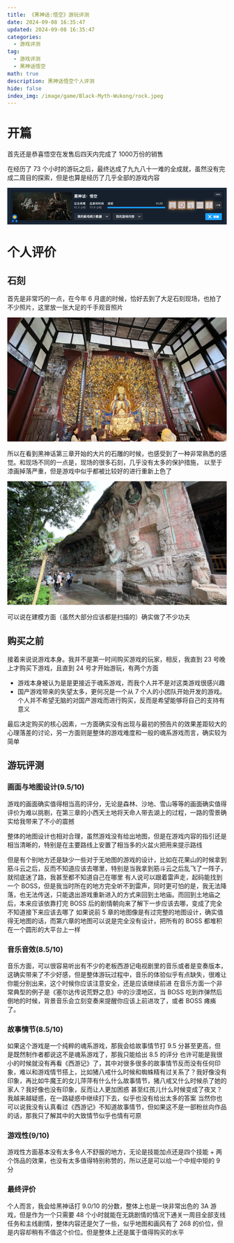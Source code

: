 ```yaml
---
title: 《黑神话:悟空》游玩评测
date: 2024-09-08 16:35:47
updated: 2024-09-08 16:35:47
categories:
  - 游戏评测
tag:
  - 游戏评测
  - 黑神话悟空
math: true
description: 黑神话悟空个人评测
hide: false
index_img: /image/game/Black-Myth-Wukong/rock.jpeg
---
```


# 开篇

首先还是恭喜悟空在发售后四天内完成了 1000万份的销售

在经历了 73 个小时的游玩之后，最终达成了九九八十一难的全成就，虽然没有完成二周目的探索，但是也算是经历了几乎全部的游戏内容

![成就](/image/game/Black-Myth-Wukong/steam.png)

# 个人评价

## 石刻

首先是非常巧的一点，在今年 6 月底的时候，恰好去到了大足石刻现场，也拍了不少照片，这里放一张大足的千手观音照片

![千手观音(大足石刻宝顶山景区)](/image/game/Black-Myth-Wukong/rock.jpeg)

所以在看到黑神话第三章开始的大片的石雕的时候，也感受到了一种非常熟悉的感觉。和现场不同的一点是，现场的很多石刻，几乎没有太多的保护措施， 以至于漆画掉落严重，但是游戏中似乎都被比较好的进行重新上色了

![大足石刻(大足石刻宝顶山景区)](/image/game/Black-Myth-Wukong/rock2.jpeg)

可以说在建模方面（虽然大部分应该都是扫描的）确实做了不少功夫

## 购买之前

接着来说说游戏本身。我并不是第一时间购买游戏的玩家，相反，我直到 23 号晚上才购买下游戏，且直到 24 号才开始游玩，有两个方面

- 游戏本身被认为是是更接近于魂系游戏，而我个人并不是对这类游戏很感兴趣
- 国产游戏带来的失望太多，更何况是一个从 7 个人的小团队开始开发的游戏。个人并不希望无脑的对国产游戏而进行购买，反而是希望能够将自己的支持有意义

最后决定购买的核心因素，一方面确实没有出现与最初的预告片的效果差距较大的心理落差的讨论，另一方面则是整体的游戏难度和一般的魂系游戏而言，确实较为简单

## 游玩评测

### 画面与地图设计(9.5/10)

游戏的画面确实值得相当高的评分，无论是森林、沙地、雪山等等的画面确实值得评价为难以挑剔，在第三章的小西天土地将天命人带去湖上的过程，一路的雪景确实给我带来了不小的震撼

整体的地图设计也相对合理，虽然游戏没有给出地图，但是在游戏内容的指引还是相当清晰的，特别是在主要路线上安置了相当多的火盆火把用来提示路线

但是有个别地方还是缺少一些对于无地图的游戏的设计，比如在花果山的时候拿到筋斗云之后，反而不知道应该去哪里，特别是当我拿到筋斗云之后乱飞了一阵子，就彻底迷了路，我甚至都不知道自己在哪里
有人说可以跟着雷声走，起码能找到一个 BOSS，但是我当时所在的地方完全听不到雷声，同时更可怕的是，我无法降落，也无法传送，只能退出游戏重新进入的方式来回到土地庙。而回到土地庙之后，本来应该依靠打完 BOSS 后的剧情朝向来了解下一步应该去哪，变成了完全不知道接下来应该去哪了
如果说前 5 章的地图像是有过完整的地图设计，确实值得无地图的话，而第六章的地图可以说是完全没有设计，把所有的 BOSS 都堆积在一个圆形的大平台上一样

### 音乐音效(8.5/10)

音乐方面，可以很容易听出有不少的老板西游记电视剧里的音乐或者是变奏版本，这确实带来了不少好感，但是整体游玩过程中，音乐的体验似乎有点缺失，很难让你能分别出来，这个时候你应该注意安全，还是应该继续前进
在音乐方面一个非常典型的例子是《塞尔达传说荒野之息》中的沙漠地区，当 BOSS 吃到炸弹然后倒地的时候，背景音乐会立刻变奏来提醒你应该上前进攻了，或者 BOSS 瘫痪了。

### 故事情节(8.5/10)

如果这个游戏是一个纯粹的魂系游戏，那我会给故事情节打 9.5 分甚至更高，但是既然制作者都说这不是魂系游戏了，那我只能给出 8.5 的评分
也许可能是我很小的时候就没有再看《西游记》了，其中对很多很多的故事情节反而没有任何印象，难以和游戏情节搭上，比如猪八戒什么时候和蜘蛛精有过关系了？我好像没有印象，再比如牛魔王的女儿萍萍有什么什么故事情节，猪八戒又什么时候杀了她的家人？我好像也没有印象，反而让人更加困惑
甚至红孩儿什么时候变成了夜叉？我越来越疑惑，在一路疑惑中继续打下去，似乎也没有给出太多的答案
当然你也可以说我没有认真看过《西游记》不知道故事情节，但如果这不是一部粉丝向作品的话，那我只了解其中的大致情节似乎也情有可原

### 游戏性(9/10)

游戏性方面基本没有太多令人不舒服的地方，无论是技能加点还是四个技能 + 两个饰品的效果，也没有太多值得特别称赞的，所以还是可以给一个中规中矩的 9 分

### 最终评价

个人而言，我会给黑神话打 9.0/10 的分数，整体上也是一块非常出色的 3A 游戏，但是作为一个只需要 48 个小时就能在无跳剧情的情况下通关一周目全部支线任务和主线剧情，整体内容还是欠了一些，似乎地图和画风有了 268 的价位，但是内容却稍有不值这个价位。但是整体上还是属于值得购买的水平
